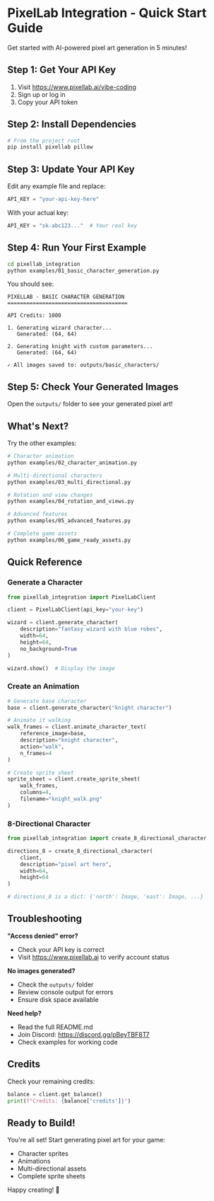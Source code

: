 # PixelLab Integration - Quick Start Guide

Get started with AI-powered pixel art generation in 5 minutes!

## Step 1: Get Your API Key

1. Visit https://www.pixellab.ai/vibe-coding
2. Sign up or log in
3. Copy your API token

## Step 2: Install Dependencies

```bash
# From the project root
pip install pixellab pillow
```

## Step 3: Update Your API Key

Edit any example file and replace:
```python
API_KEY = "your-api-key-here"
```

With your actual key:
```python
API_KEY = "sk-abc123..."  # Your real key
```

## Step 4: Run Your First Example

```bash
cd pixellab_integration
python examples/01_basic_character_generation.py
```

You should see:
```
PIXELLAB - BASIC CHARACTER GENERATION
======================================

API Credits: 1000

1. Generating wizard character...
   Generated: (64, 64)

2. Generating knight with custom parameters...
   Generated: (64, 64)

✓ All images saved to: outputs/basic_characters/
```

## Step 5: Check Your Generated Images

Open the `outputs/` folder to see your generated pixel art!

## What's Next?

Try the other examples:

```bash
# Character animation
python examples/02_character_animation.py

# Multi-directional characters
python examples/03_multi_directional.py

# Rotation and view changes
python examples/04_rotation_and_views.py

# Advanced features
python examples/05_advanced_features.py

# Complete game assets
python examples/06_game_ready_assets.py
```

## Quick Reference

### Generate a Character

```python
from pixellab_integration import PixelLabClient

client = PixelLabClient(api_key="your-key")

wizard = client.generate_character(
    description="fantasy wizard with blue robes",
    width=64,
    height=64,
    no_background=True
)

wizard.show()  # Display the image
```

### Create an Animation

```python
# Generate base character
base = client.generate_character("knight character")

# Animate it walking
walk_frames = client.animate_character_text(
    reference_image=base,
    description="knight character",
    action="walk",
    n_frames=4
)

# Create sprite sheet
sprite_sheet = client.create_sprite_sheet(
    walk_frames,
    columns=4,
    filename="knight_walk.png"
)
```

### 8-Directional Character

```python
from pixellab_integration import create_8_directional_character

directions_8 = create_8_directional_character(
    client,
    description="pixel art hero",
    width=64,
    height=64
)

# directions_8 is a dict: {'north': Image, 'east': Image, ...}
```

## Troubleshooting

**"Access denied" error?**
- Check your API key is correct
- Visit https://www.pixellab.ai to verify account status

**No images generated?**
- Check the `outputs/` folder
- Review console output for errors
- Ensure disk space available

**Need help?**
- Read the full README.md
- Join Discord: https://discord.gg/pBeyTBF8T7
- Check examples for working code

## Credits

Check your remaining credits:

```python
balance = client.get_balance()
print(f"Credits: {balance['credits']}")
```

## Ready to Build!

You're all set! Start generating pixel art for your game:

- Character sprites
- Animations
- Multi-directional assets
- Complete sprite sheets

Happy creating! 🎨
